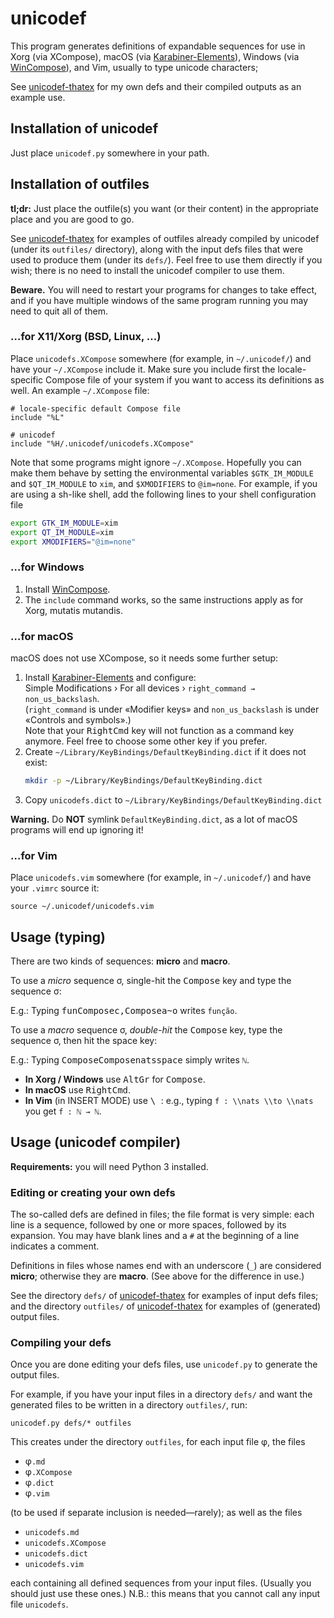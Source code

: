 # unicodef

This program generates definitions of expandable sequences for use in
Xorg (via XCompose), macOS (via [Karabiner-Elements]),
Windows (via [WinCompose]), and Vim, usually to type unicode characters;

See [unicodef-thatex] for my own defs and their compiled outputs as an example use.


## Installation of unicodef

Just place `unicodef.py` somewhere in your path.


## Installation of outfiles

**tl;dr:** Just place the outfile(s) you want (or their content) in the
appropriate place and you are good to go.

See [unicodef-thatex] for examples of outfiles already compiled by unicodef (under its `outfiles/` directory),
along with the input defs files that were used to produce them (under its `defs/`).
Feel free to use them directly if you wish; there is no need to install the unicodef compiler to use them.

**Beware.** You will need to restart your programs for changes to take effect,
and if you have multiple windows of the same program running you may need to quit all of them.

### …for X11/Xorg (BSD, Linux, …)

Place `unicodefs.XCompose` somewhere (for example, in `~/.unicodef/`) and have your
`~/.XCompose` include it.  Make sure you include first the locale-specific Compose
file of your system if you want to access its definitions as well.
An example `~/.XCompose` file:
```
# locale-specific default Compose file
include "%L"

# unicodef
include "%H/.unicodef/unicodefs.XCompose"
```

Note that some programs might ignore `~/.XCompose`.  Hopefully you can make them behave
by setting the environmental variables `$GTK_IM_MODULE` and `$QT_IM_MODULE` to `xim`,
and `$XMODIFIERS` to `@im=none`.
For example, if you are using a sh-like shell, add the following lines to your shell configuration file
```sh
export GTK_IM_MODULE=xim
export QT_IM_MODULE=xim
export XMODIFIERS="@im=none"
```

### …for Windows

1. Install [WinCompose].
2. The `include` command works, so the same instructions apply as for Xorg, mutatis mutandis.

### …for macOS

macOS does not use XCompose, so it needs some further setup:

1. Install [Karabiner-Elements] and configure:  
   Simple Modifications › For all devices › `right_command → non_us_backslash`.  
   (`right_command` is under «Modifier keys» and `non_us_backslash` is under «Controls and symbols».)  
   Note that your <kbd>RightCmd</kbd> key will not function as a command key anymore.
   Feel free to choose some other key if you prefer.
2. Create `~/Library/KeyBindings/DefaultKeyBinding.dict` if it does not exist:
   ```sh
   mkdir -p ~/Library/KeyBindings/DefaultKeyBinding.dict
   ```
3. Copy `unicodefs.dict` to `~/Library/KeyBindings/DefaultKeyBinding.dict`

**Warning.**
Do **NOT** symlink `DefaultKeyBinding.dict`, as a lot of macOS programs will end up ignoring it!


### …for Vim

Place `unicodefs.vim` somewhere (for example, in `~/.unicodef/`) and have your `.vimrc` source it:
```vim
source ~/.unicodef/unicodefs.vim
```

## Usage (typing)

There are two kinds of sequences: **micro** and **macro**.

To use a *micro* sequence σ, single-hit the <kbd>Compose</kbd> key and type the sequence σ:

E.g.: Typing <kbd>f</kbd><kbd>u</kbd><kbd>n</kbd><kbd>Compose</kbd><kbd>c</kbd><kbd>,</kbd><kbd>Compose</kbd><kbd>a</kbd><kbd>~</kbd><kbd>o</kbd> writes `função`.

To use a *macro* sequence σ, *double-hit* the <kbd>Compose</kbd> key, type the sequence σ, then hit the space key:

E.g.: Typing <kbd>Compose</kbd><kbd>Compose</kbd><kbd>n</kbd><kbd>a</kbd><kbd>t</kbd><kbd>s</kbd><kbd>space</kbd> simply writes `ℕ`.

* **In Xorg / Windows** use <kbd>AltGr</kbd> for <kbd>Compose</kbd>.
* **In macOS** use <kbd>RightCmd</kbd>.
* **In Vim** (in INSERT MODE) use <kbd> \ </kbd>: e.g., typing `f : \\nats \\to \\nats` you get `f : ℕ → ℕ`.


## Usage (unicodef compiler)

**Requirements:** you will need Python 3 installed.

### Editing or creating your own defs

The so-called defs are defined in files; the file format is very simple:
each line is a sequence, followed by one or more spaces, followed by its expansion.
You may have blank lines and a `#` at the beginning of a line indicates a comment.

Definitions in files whose names end with an underscore (`_`) are considered **micro**;
otherwise they are **macro**.  (See above for the difference in use.)

See the directory `defs/` of [unicodef-thatex] for examples of input defs files;
and the directory `outfiles/` of [unicodef-thatex] for examples of (generated) output files.

### Compiling your defs

Once you are done editing your defs files, use `unicodef.py` to generate the output files.

For example, if you have your input files in a directory `defs/` and want the generated files
to be written in a directory `outfiles/`, run:

```shell
unicodef.py defs/* outfiles
```

This creates under the directory `outfiles`, for each input file φ, the files

* φ`.md`
* φ`.XCompose`
* φ`.dict`
* φ`.vim`

(to be used if separate inclusion is needed—rarely); as well as the files

* `unicodefs.md`
* `unicodefs.XCompose`
* `unicodefs.dict`
* `unicodefs.vim`

each containing all defined sequences from your input files.  (Usually you should just use these ones.)
N.B.: this means that you cannot call any input file `unicodefs`.


[unicodefs.md]:       outfiles/unicodefs.md
[unicodef-thatex]:    https://github.com/tsouanas/unicodef-thatex
[ThaTeX]:             https://github.com/tsouanas/thatex
[WinCompose]:         https://github.com/samhocevar/wincompose
[Karabiner-Elements]: https://karabiner-elements.pqrs.org/


